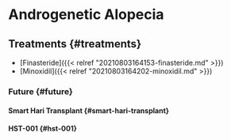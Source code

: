 # Androgenetic Alopecia


## Treatments {#treatments}

-   [Finasteride]({{< relref "20210803164153-finasteride.md" >}})
-   [Minoxidil]({{< relref "20210803164202-minoxidil.md" >}})


### Future {#future}


#### Smart Hari Transplant {#smart-hari-transplant}


#### HST-001 {#hst-001}
